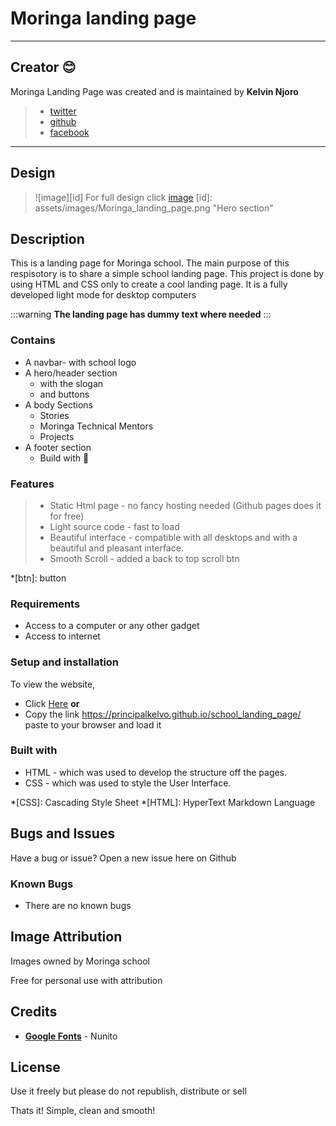 # Moringa landing page
***
## Creator :blush:
Moringa Landing Page was created and is maintained by **Kelvin Njoro**
> * [twitter](https://twitter.com/kelvinprincipal/)
> * [github](https://github.com/principalkelvo/)
> * [facebook](https://facebook.com/principal.kelvin1/)
***
## Design 
> ![image][id]
> For full design click [image](https://drive.google.com/file/d/1fEotYCYASJfDtQv_x-C2jCKkJ_PVa7w0/view)
[id]: assets/images/Moringa_landing_page.png "Hero section"

## Description
<p>This is a landing page for Moringa school. The main purpose of this respisotory is to share a simple school landing page. This project is done by using HTML and CSS only to create a cool landing page. It is a fully developed light mode for desktop computers</p>

:::warning
**The landing page has dummy text where needed**
:::

### Contains
* A navbar- with school logo
* A hero/header section 
  * with the slogan 
  * and buttons
* A body Sections
  * Stories
  * Moringa Technical Mentors
  * Projects
* A footer section
  * Build with :smiling_face_with_three_hearts:

### Features
> - Static Html page - no fancy hosting needed (Github pages does it for free)
> - Light source code - fast to load
> - Beautiful interface - compatible with all desktops and with a beautiful and pleasant interface.
> - Smooth Scroll - added a back to top scroll btn

*[btn]: button

###  Requirements
* Access to  a computer or any other gadget
* Access to internet

### Setup and installation
<p>To view the website,</p>

+ Click [Here](https://principalkelvo.github.io/school_landing_page/) **or**
+ Copy the link https://principalkelvo.github.io/school_landing_page/ paste to your browser and load it

### Built with
* HTML - which was used to develop the structure off the pages.
* CSS - which was used to style the User Interface.

*[CSS]: Cascading Style Sheet
*[HTML]: HyperText Markdown Language


## Bugs and Issues
<p>Have a bug or issue? Open a new issue here on Github</p>

### Known Bugs
* There are no known bugs

## Image Attribution
<p>Images owned by Moringa school</p>
<p>Free for personal use with attribution</p>

## Credits
* __[Google Fonts](https://fonts.google.com/)__ - Nunito

## License
</p>Use it freely but please do not republish, distribute or sell</p>
<p>Thats it! Simple, clean and smooth!